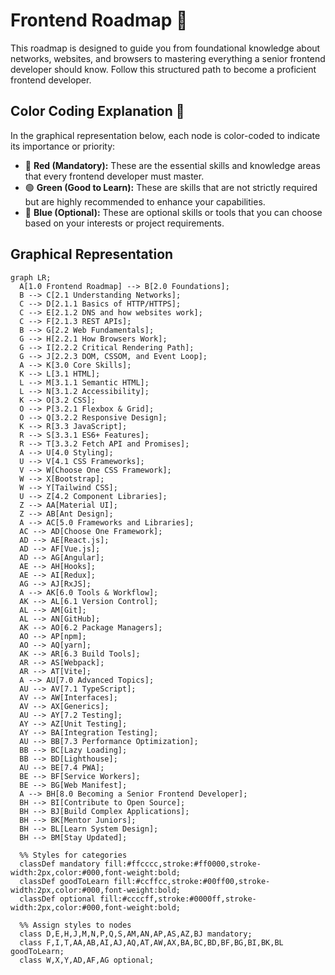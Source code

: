 # Frontend Roadmap 🚀

This roadmap is designed to guide you from foundational knowledge about networks, websites, and browsers to mastering everything a senior frontend developer should know. Follow this structured path to become a proficient frontend developer.

## Color Coding Explanation 🎨

In the graphical representation below, each node is color-coded to indicate its importance or priority:

- 🔴 **Red (Mandatory):** These are the essential skills and knowledge areas that every frontend developer must master.
- 🟢 **Green (Good to Learn):** These are skills that are not strictly required but are highly recommended to enhance your capabilities.
- 🔵 **Blue (Optional):** These are optional skills or tools that you can choose based on your interests or project requirements.

## Graphical Representation

```mermaid
graph LR;
  A[1.0 Frontend Roadmap] --> B[2.0 Foundations];
  B --> C[2.1 Understanding Networks];
  C --> D[2.1.1 Basics of HTTP/HTTPS];  
  C --> E[2.1.2 DNS and how websites work];  
  C --> F[2.1.3 REST APIs];  
  B --> G[2.2 Web Fundamentals];
  G --> H[2.2.1 How Browsers Work];  
  G --> I[2.2.2 Critical Rendering Path];  
  G --> J[2.2.3 DOM, CSSOM, and Event Loop];  
  A --> K[3.0 Core Skills];
  K --> L[3.1 HTML];
  L --> M[3.1.1 Semantic HTML];  
  L --> N[3.1.2 Accessibility];  
  K --> O[3.2 CSS];
  O --> P[3.2.1 Flexbox & Grid];  
  O --> Q[3.2.2 Responsive Design];  
  K --> R[3.3 JavaScript];
  R --> S[3.3.1 ES6+ Features];  
  R --> T[3.3.2 Fetch API and Promises];  
  A --> U[4.0 Styling];
  U --> V[4.1 CSS Frameworks];
  V --> W[Choose One CSS Framework];  
  W --> X[Bootstrap];  
  W --> Y[Tailwind CSS];  
  U --> Z[4.2 Component Libraries];
  Z --> AA[Material UI];  
  Z --> AB[Ant Design];  
  A --> AC[5.0 Frameworks and Libraries];
  AC --> AD[Choose One Framework];  
  AD --> AE[React.js];  
  AD --> AF[Vue.js];  
  AD --> AG[Angular];  
  AE --> AH[Hooks];  
  AE --> AI[Redux];  
  AG --> AJ[RxJS];  
  A --> AK[6.0 Tools & Workflow];
  AK --> AL[6.1 Version Control];
  AL --> AM[Git];  
  AL --> AN[GitHub];  
  AK --> AO[6.2 Package Managers];
  AO --> AP[npm];  
  AO --> AQ[yarn];  
  AK --> AR[6.3 Build Tools];
  AR --> AS[Webpack];  
  AR --> AT[Vite];  
  A --> AU[7.0 Advanced Topics];
  AU --> AV[7.1 TypeScript];
  AV --> AW[Interfaces];  
  AV --> AX[Generics];  
  AU --> AY[7.2 Testing];
  AY --> AZ[Unit Testing];  
  AY --> BA[Integration Testing];  
  AU --> BB[7.3 Performance Optimization];
  BB --> BC[Lazy Loading];  
  BB --> BD[Lighthouse];  
  AU --> BE[7.4 PWA];
  BE --> BF[Service Workers];  
  BE --> BG[Web Manifest];  
  A --> BH[8.0 Becoming a Senior Frontend Developer];
  BH --> BI[Contribute to Open Source];  
  BH --> BJ[Build Complex Applications];  
  BH --> BK[Mentor Juniors];  
  BH --> BL[Learn System Design];  
  BH --> BM[Stay Updated];  

  %% Styles for categories
  classDef mandatory fill:#ffcccc,stroke:#ff0000,stroke-width:2px,color:#000,font-weight:bold;
  classDef goodToLearn fill:#ccffcc,stroke:#00ff00,stroke-width:2px,color:#000,font-weight:bold;
  classDef optional fill:#ccccff,stroke:#0000ff,stroke-width:2px,color:#000,font-weight:bold;

  %% Assign styles to nodes
  class D,E,H,J,M,N,P,Q,S,AM,AN,AP,AS,AZ,BJ mandatory;
  class F,I,T,AA,AB,AI,AJ,AQ,AT,AW,AX,BA,BC,BD,BF,BG,BI,BK,BL goodToLearn;
  class W,X,Y,AD,AF,AG optional;
